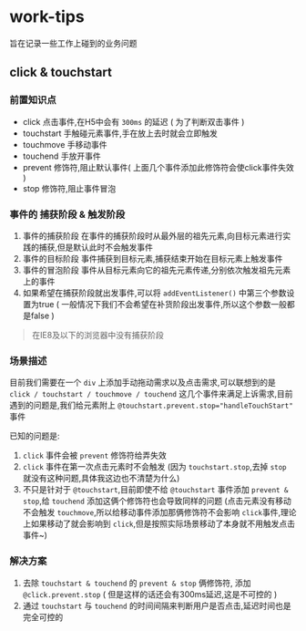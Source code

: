# work-tips
旨在记录一些工作上碰到的业务问题

## click & touchstart
### 前置知识点
+ click 点击事件,在H5中会有 `300ms` 的延迟 ( 为了判断双击事件 )
+ touchstart 手触碰元素事件,手在放上去时就会立即触发
+ touchmove 手移动事件
+ touchend 手放开事件
+ prevent 修饰符,阻止默认事件( 上面几个事件添加此修饰符会使click事件失效 )
+ stop 修饰符,阻止事件冒泡

### 事件的 捕获阶段 & 触发阶段
1. 事件的捕获阶段
在事件的捕获阶段时从最外层的祖先元素,向目标元素进行实践的捕获,但是默认此时不会触发事件
2. 事件的目标阶段
事件捕获到目标元素,捕获结束开始在目标元素上触发事件
3. 事件的冒泡阶段
事件从目标元素向它的祖先元素传递,分别依次触发祖先元素上的事件
4. 如果希望在捕获阶段就出发事件,可以将 `addEventListener()` 中第三个参数设置为true ( 一般情况下我们不会希望在补货阶段出发事件,所以这个参数一般都是false )

> 在IE8及以下的浏览器中没有捕获阶段

### 场景描述
目前我们需要在一个 `div` 上添加手动拖动需求以及点击需求,可以联想到的是 `click / touchstart / touchmove / touchend` 这几个事件来满足上诉需求,目前遇到的问题是,我们给元素附上 `@touchstart.prevent.stop="handleTouchStart"` 事件

已知的问题是:
1. `click` 事件会被 `prevent` 修饰符给弄失效
2. `click` 事件在第一次点击元素时不会触发 (因为 `touchstart.stop`,去掉 `stop` 就没有这种问题,具体我这边也不清楚为什么)
3. 不只是针对于 `@touchstart`,目前即使不给 `@touchstart` 事件添加 `prevent & stop`,给 `touchend` 添加这俩个修饰符也会导致同样的问题 (点击元素没有移动不会触发 `touchmove`,所以给移动事件添加那俩修饰符不会影响 `click`事件,理论上如果移动了就会影响到 `click`,但是按照实际场景移动了本身就不用触发点击事件~)

### 解决方案
1. 去除 `touchstart & touchend` 的 `prevent & stop` 俩修饰符, 添加 `@click.prevent.stop` ( 但是这样的话还会有300ms延迟,这是不可控的 )
2. 通过 `touchstart` 与 `touchend` 的时间间隔来判断用户是否点击,延迟时间也是完全可控的
